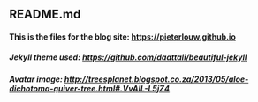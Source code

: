 ## README.md

#### This is the files for the blog site: https://pieterlouw.github.io

##### Jekyll theme used: https://github.com/daattali/beautiful-jekyll
##### Avatar image: http://treesplanet.blogspot.co.za/2013/05/aloe-dichotoma-quiver-tree.html#.VvAIL-L5jZ4

